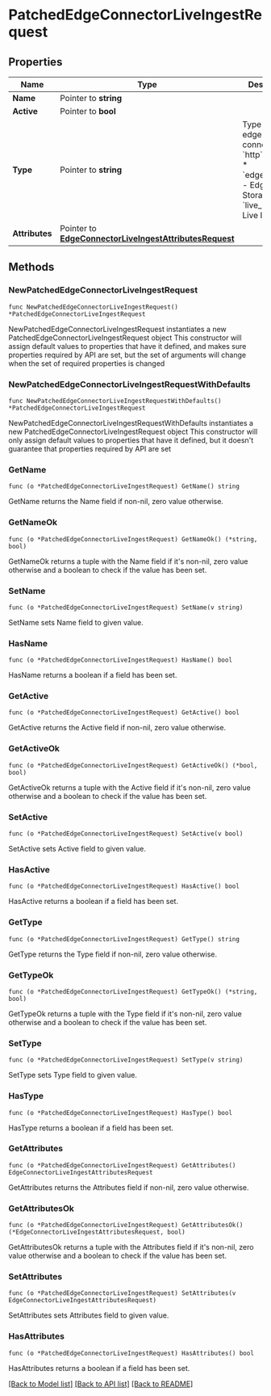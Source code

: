# PatchedEdgeConnectorLiveIngestRequest

## Properties

Name | Type | Description | Notes
------------ | ------------- | ------------- | -------------
**Name** | Pointer to **string** |  | [optional] 
**Active** | Pointer to **bool** |  | [optional] 
**Type** | Pointer to **string** | Type of the edge connector  * &#x60;http&#x60; - HTTP * &#x60;edge_storage&#x60; - Edge Storage * &#x60;live_ingest&#x60; - Live Ingest | [optional] 
**Attributes** | Pointer to [**EdgeConnectorLiveIngestAttributesRequest**](EdgeConnectorLiveIngestAttributesRequest.md) |  | [optional] 

## Methods

### NewPatchedEdgeConnectorLiveIngestRequest

`func NewPatchedEdgeConnectorLiveIngestRequest() *PatchedEdgeConnectorLiveIngestRequest`

NewPatchedEdgeConnectorLiveIngestRequest instantiates a new PatchedEdgeConnectorLiveIngestRequest object
This constructor will assign default values to properties that have it defined,
and makes sure properties required by API are set, but the set of arguments
will change when the set of required properties is changed

### NewPatchedEdgeConnectorLiveIngestRequestWithDefaults

`func NewPatchedEdgeConnectorLiveIngestRequestWithDefaults() *PatchedEdgeConnectorLiveIngestRequest`

NewPatchedEdgeConnectorLiveIngestRequestWithDefaults instantiates a new PatchedEdgeConnectorLiveIngestRequest object
This constructor will only assign default values to properties that have it defined,
but it doesn't guarantee that properties required by API are set

### GetName

`func (o *PatchedEdgeConnectorLiveIngestRequest) GetName() string`

GetName returns the Name field if non-nil, zero value otherwise.

### GetNameOk

`func (o *PatchedEdgeConnectorLiveIngestRequest) GetNameOk() (*string, bool)`

GetNameOk returns a tuple with the Name field if it's non-nil, zero value otherwise
and a boolean to check if the value has been set.

### SetName

`func (o *PatchedEdgeConnectorLiveIngestRequest) SetName(v string)`

SetName sets Name field to given value.

### HasName

`func (o *PatchedEdgeConnectorLiveIngestRequest) HasName() bool`

HasName returns a boolean if a field has been set.

### GetActive

`func (o *PatchedEdgeConnectorLiveIngestRequest) GetActive() bool`

GetActive returns the Active field if non-nil, zero value otherwise.

### GetActiveOk

`func (o *PatchedEdgeConnectorLiveIngestRequest) GetActiveOk() (*bool, bool)`

GetActiveOk returns a tuple with the Active field if it's non-nil, zero value otherwise
and a boolean to check if the value has been set.

### SetActive

`func (o *PatchedEdgeConnectorLiveIngestRequest) SetActive(v bool)`

SetActive sets Active field to given value.

### HasActive

`func (o *PatchedEdgeConnectorLiveIngestRequest) HasActive() bool`

HasActive returns a boolean if a field has been set.

### GetType

`func (o *PatchedEdgeConnectorLiveIngestRequest) GetType() string`

GetType returns the Type field if non-nil, zero value otherwise.

### GetTypeOk

`func (o *PatchedEdgeConnectorLiveIngestRequest) GetTypeOk() (*string, bool)`

GetTypeOk returns a tuple with the Type field if it's non-nil, zero value otherwise
and a boolean to check if the value has been set.

### SetType

`func (o *PatchedEdgeConnectorLiveIngestRequest) SetType(v string)`

SetType sets Type field to given value.

### HasType

`func (o *PatchedEdgeConnectorLiveIngestRequest) HasType() bool`

HasType returns a boolean if a field has been set.

### GetAttributes

`func (o *PatchedEdgeConnectorLiveIngestRequest) GetAttributes() EdgeConnectorLiveIngestAttributesRequest`

GetAttributes returns the Attributes field if non-nil, zero value otherwise.

### GetAttributesOk

`func (o *PatchedEdgeConnectorLiveIngestRequest) GetAttributesOk() (*EdgeConnectorLiveIngestAttributesRequest, bool)`

GetAttributesOk returns a tuple with the Attributes field if it's non-nil, zero value otherwise
and a boolean to check if the value has been set.

### SetAttributes

`func (o *PatchedEdgeConnectorLiveIngestRequest) SetAttributes(v EdgeConnectorLiveIngestAttributesRequest)`

SetAttributes sets Attributes field to given value.

### HasAttributes

`func (o *PatchedEdgeConnectorLiveIngestRequest) HasAttributes() bool`

HasAttributes returns a boolean if a field has been set.


[[Back to Model list]](../README.md#documentation-for-models) [[Back to API list]](../README.md#documentation-for-api-endpoints) [[Back to README]](../README.md)



